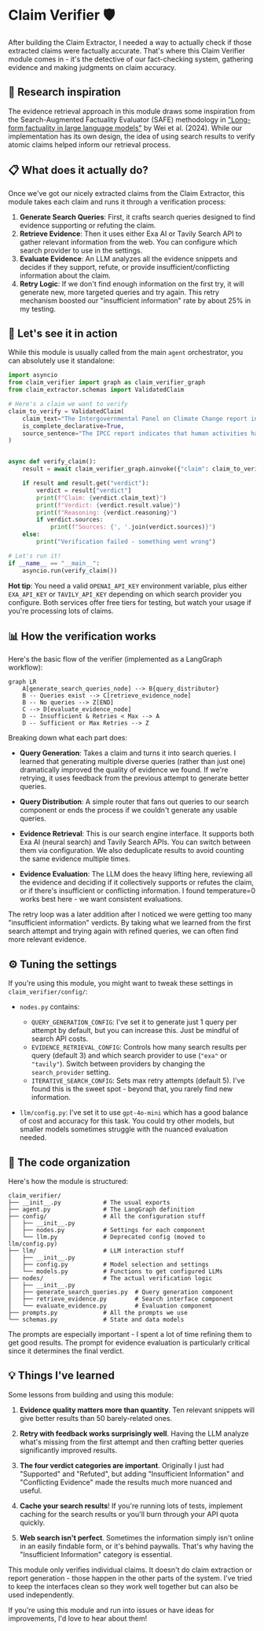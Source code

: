 # Claim Verifier 🛡️

After building the Claim Extractor, I needed a way to actually check if those extracted claims were factually accurate. That's where this Claim Verifier module comes in - it's the detective of our fact-checking system, gathering evidence and making judgments on claim accuracy.

## 📡 Research inspiration

The evidence retrieval approach in this module draws some inspiration from the Search-Augmented Factuality Evaluator (SAFE) methodology in ["Long-form factuality in large language models"](https://arxiv.org/abs/2403.18802) by Wei et al. (2024). While our implementation has its own design, the idea of using search results to verify atomic claims helped inform our retrieval process.

## 📋 What does it actually do?

Once we've got our nicely extracted claims from the Claim Extractor, this module takes each claim and runs it through a verification process:

1.  **Generate Search Queries**: First, it crafts search queries designed to find evidence supporting or refuting the claim.
2.  **Retrieve Evidence**: Then it uses either Exa AI or Tavily Search API to gather relevant information from the web. You can configure which search provider to use in the settings.
3.  **Evaluate Evidence**: An LLM analyzes all the evidence snippets and decides if they support, refute, or provide insufficient/conflicting information about the claim.
4.  **Retry Logic**: If we don't find enough information on the first try, it will generate new, more targeted queries and try again. This retry mechanism boosted our "insufficient information" rate by about 25% in my testing.

## 📝 Let's see it in action

While this module is usually called from the main `agent` orchestrator, you can absolutely use it standalone:

```python
import asyncio
from claim_verifier import graph as claim_verifier_graph
from claim_extractor.schemas import ValidatedClaim

# Here's a claim we want to verify
claim_to_verify = ValidatedClaim(
    claim_text="The Intergovernmental Panel on Climate Change report indicates that human activities have caused approximately 1.0°C of global warming above pre-industrial levels",
    is_complete_declarative=True,
    source_sentence="The IPCC report indicates that human activities have caused approximately 1.0°C of global warming above pre-industrial levels.",
)


async def verify_claim():
    result = await claim_verifier_graph.ainvoke({"claim": claim_to_verify})

    if result and result.get("verdict"):
        verdict = result["verdict"]
        print(f"Claim: {verdict.claim_text}")
        print(f"Verdict: {verdict.result.value}")
        print(f"Reasoning: {verdict.reasoning}")
        if verdict.sources:
            print(f"Sources: {', '.join(verdict.sources)}")
    else:
        print("Verification failed - something went wrong")

# Let's run it!
if __name__ == "__main__":
    asyncio.run(verify_claim())
```

**Hot tip**: You need a valid `OPENAI_API_KEY` environment variable, plus either `EXA_API_KEY` or `TAVILY_API_KEY` depending on which search provider you configure. Both services offer free tiers for testing, but watch your usage if you're processing lots of claims.

## 📊 How the verification works

Here's the basic flow of the verifier (implemented as a LangGraph workflow):

```mermaid
graph LR
    A[generate_search_queries_node] --> B{query_distributor}
    B -- Queries exist --> C[retrieve_evidence_node]
    B -- No queries --> Z[END]
    C --> D[evaluate_evidence_node]
    D -- Insufficient & Retries < Max --> A
    D -- Sufficient or Max Retries --> Z
```

Breaking down what each part does:

-   **Query Generation**: Takes a claim and turns it into search queries. I learned that generating multiple diverse queries (rather than just one) dramatically improved the quality of evidence we found. If we're retrying, it uses feedback from the previous attempt to generate better queries.

-   **Query Distribution**: A simple router that fans out queries to our search component or ends the process if we couldn't generate any usable queries.

-   **Evidence Retrieval**: This is our search engine interface. It supports both Exa AI (neural search) and Tavily Search APIs. You can switch between them via configuration. We also deduplicate results to avoid counting the same evidence multiple times.

-   **Evidence Evaluation**: The LLM does the heavy lifting here, reviewing all the evidence and deciding if it collectively supports or refutes the claim, or if there's insufficient or conflicting information. I found temperature=0 works best here - we want consistent evaluations.

The retry loop was a later addition after I noticed we were getting too many "insufficient information" verdicts. By taking what we learned from the first search attempt and trying again with refined queries, we can often find more relevant evidence.

## ⚙️ Tuning the settings

If you're using this module, you might want to tweak these settings in `claim_verifier/config/`:

-   `nodes.py` contains:
    -   `QUERY_GENERATION_CONFIG`: I've set it to generate just 1 query per attempt by default, but you can increase this. Just be mindful of search API costs.
    -   `EVIDENCE_RETRIEVAL_CONFIG`: Controls how many search results per query (default 3) and which search provider to use (`"exa"` or `"tavily"`). Switch between providers by changing the `search_provider` setting.
    -   `ITERATIVE_SEARCH_CONFIG`: Sets max retry attempts (default 5). I've found this is the sweet spot - beyond that, you rarely find new information.

-   `llm/config.py`: I've set it to use `gpt-4o-mini` which has a good balance of cost and accuracy for this task. You could try other models, but smaller models sometimes struggle with the nuanced evaluation needed.

## 📂 The code organization

Here's how the module is structured:

```
claim_verifier/
├── __init__.py            # The usual exports
├── agent.py               # The LangGraph definition
├── config/                # All the configuration stuff
│   ├── __init__.py
│   ├── nodes.py           # Settings for each component
│   └── llm.py             # Deprecated config (moved to llm/config.py)
├── llm/                   # LLM interaction stuff
│   ├── __init__.py
│   ├── config.py          # Model selection and settings
│   └── models.py          # Functions to get configured LLMs
├── nodes/                 # The actual verification logic
│   ├── __init__.py
│   ├── generate_search_queries.py  # Query generation component
│   ├── retrieve_evidence.py        # Search interface component
│   └── evaluate_evidence.py        # Evaluation component
├── prompts.py             # All the prompts we use
└── schemas.py             # State and data models
```

The prompts are especially important - I spent a lot of time refining them to get good results. The prompt for evidence evaluation is particularly critical since it determines the final verdict.

## 💡 Things I've learned

Some lessons from building and using this module:

1. **Evidence quality matters more than quantity**. Ten relevant snippets will give better results than 50 barely-related ones.

2. **Retry with feedback works surprisingly well**. Having the LLM analyze what's missing from the first attempt and then crafting better queries significantly improved results.

3. **The four verdict categories are important**. Originally I just had "Supported" and "Refuted", but adding "Insufficient Information" and "Conflicting Evidence" made the results much more nuanced and useful.

4. **Cache your search results**! If you're running lots of tests, implement caching for the search results or you'll burn through your API quota quickly.

5. **Web search isn't perfect**. Sometimes the information simply isn't online in an easily findable form, or it's behind paywalls. That's why having the "Insufficient Information" category is essential.

This module only verifies individual claims. It doesn't do claim extraction or report generation - those happen in the other parts of the system. I've tried to keep the interfaces clean so they work well together but can also be used independently.

If you're using this module and run into issues or have ideas for improvements, I'd love to hear about them! 